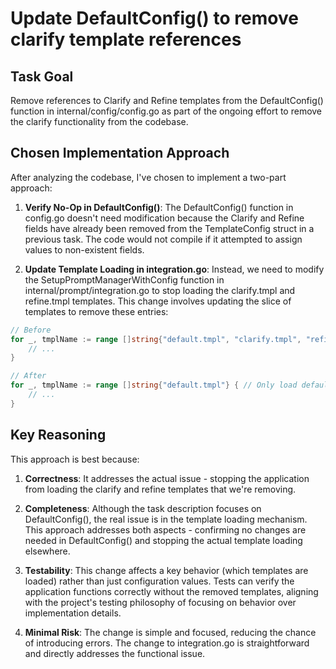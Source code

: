 # Update DefaultConfig() to remove clarify template references

## Task Goal
Remove references to Clarify and Refine templates from the DefaultConfig() function in internal/config/config.go as part of the ongoing effort to remove the clarify functionality from the codebase.

## Chosen Implementation Approach
After analyzing the codebase, I've chosen to implement a two-part approach:

1. **Verify No-Op in DefaultConfig()**: The DefaultConfig() function in config.go doesn't need modification because the Clarify and Refine fields have already been removed from the TemplateConfig struct in a previous task. The code would not compile if it attempted to assign values to non-existent fields.

2. **Update Template Loading in integration.go**: Instead, we need to modify the SetupPromptManagerWithConfig function in internal/prompt/integration.go to stop loading the clarify.tmpl and refine.tmpl templates. This change involves updating the slice of templates to remove these entries:

```go
// Before
for _, tmplName := range []string{"default.tmpl", "clarify.tmpl", "refine.tmpl"} {
    // ...
}

// After
for _, tmplName := range []string{"default.tmpl"} { // Only load default template
    // ...
}
```

## Key Reasoning

This approach is best because:

1. **Correctness**: It addresses the actual issue - stopping the application from loading the clarify and refine templates that we're removing.

2. **Completeness**: Although the task description focuses on DefaultConfig(), the real issue is in the template loading mechanism. This approach addresses both aspects - confirming no changes are needed in DefaultConfig() and stopping the actual template loading elsewhere.

3. **Testability**: This change affects a key behavior (which templates are loaded) rather than just configuration values. Tests can verify the application functions correctly without the removed templates, aligning with the project's testing philosophy of focusing on behavior over implementation details.

4. **Minimal Risk**: The change is simple and focused, reducing the chance of introducing errors. The change to integration.go is straightforward and directly addresses the functional issue.